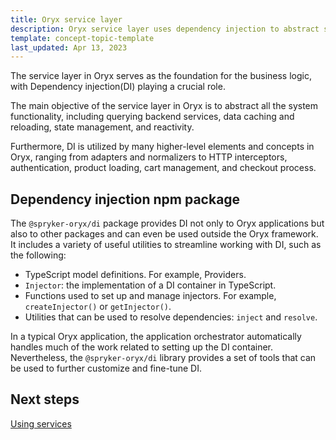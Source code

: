 ```yaml
---
title: Oryx service layer
description: Oryx service layer uses dependency injection to abstract system functionality
template: concept-topic-template
last_updated: Apr 13, 2023
---
```


The service layer in Oryx serves as the foundation for the business logic, with Dependency injection(DI) playing a crucial role.

The main objective of the service layer in Oryx is to abstract all the system functionality, including querying backend services, data caching and reloading, state management, and reactivity.

Furthermore, DI is utilized by many higher-level elements and concepts in Oryx, ranging from adapters and normalizers to HTTP interceptors, authentication, product loading, cart management, and checkout process.

## Dependency injection npm package

The `@spryker-oryx/di` package provides DI not only to Oryx applications but also to other packages and can even be used outside the Oryx framework. It includes a variety of useful utilities to streamline working with DI, such as the following:

- TypeScript model definitions. For example, Providers.
- `Injector`: the implementation of a DI container in TypeScript.
- Functions used to set up and manage injectors. For example, `createInjector()` or `getInjector()`.
- Utilities that can be used to resolve dependencies: `inject` and `resolve`.

In a typical Oryx application, the application orchestrator automatically handles much of the work related to setting up the DI container. Nevertheless, the `@spryker-oryx/di` library provides a set of tools that can be used to further customize and fine-tune DI.

## Next steps

[Using services](./using-services.md)
